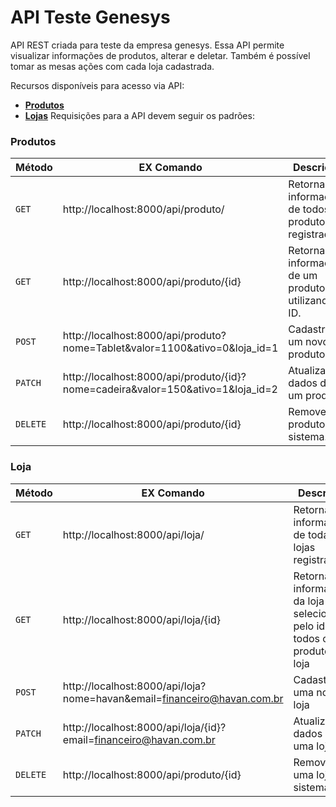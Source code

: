    
# API Teste Genesys

API REST criada para teste da empresa genesys. Essa API permite visualizar informações de produtos, alterar e deletar. Também é possível tomar as mesas ações com cada loja cadastrada.

Recursos disponíveis para acesso via API:

* [**Produtos**](App\Http\Controllers\ProdutoController.php)
* [**Lojas**](App\Http\Controllers\LojaController.php)
Requisições para a API devem seguir os padrões:


### Produtos
| Método | EX Comando | Descrição|
|---|---|---|
| `GET`    | http://localhost:8000/api/produto/     |Retorna informações de todos os produtos registrados. |
| `GET`    | http://localhost:8000/api/produto/{id} |Retorna informações de um produto utilizando o ID.|
| `POST`   | http://localhost:8000/api/produto?nome=Tablet&valor=1100&ativo=0&loja_id=1 |Cadastra um novo produto. |
| `PATCH`  | http://localhost:8000/api/produto/{id}?nome=cadeira&valor=150&ativo=1&loja_id=2  |Atualiza dados de um produto. |
| `DELETE` | http://localhost:8000/api/produto/{id}  |Remove um produto do sistema. |

### Loja
| Método | EX Comando | Descrição|
|---|---|---|
| `GET`    | http://localhost:8000/api/loja/     |Retorna informações de todas as lojas registradas. |
| `GET`    | http://localhost:8000/api/loja/{id} |Retorna informações da loja selecionada pelo id e todos os produtos da loja|
| `POST`   | http://localhost:8000/api/loja?nome=havan&email=financeiro@havan.com.br |Cadastra uma nova loja |
| `PATCH`  | http://localhost:8000/api/loja/{id}?email=financeiro@havan.com.br  |Atualiza dados de uma loja. |
| `DELETE` | http://localhost:8000/api/produto/{id}  |Remove uma loja do sistema. |

